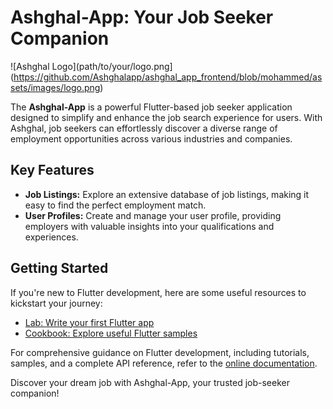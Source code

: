 # Ashghal-App: Your Job Seeker Companion

![Ashghal Logo](path/to/your/logo.png](https://github.com/Ashghalapp/ashghal_app_frontend/blob/mohammed/assets/images/logo.png)

The **Ashghal-App** is a powerful Flutter-based job seeker application designed to simplify and enhance the job search experience for users. With Ashghal, job seekers can effortlessly discover a diverse range of employment opportunities across various industries and companies.

## Key Features

- **Job Listings:** Explore an extensive database of job listings, making it easy to find the perfect employment match.
- **User Profiles:** Create and manage your user profile, providing employers with valuable insights into your qualifications and experiences.

## Getting Started

If you're new to Flutter development, here are some useful resources to kickstart your journey:

- [Lab: Write your first Flutter app](https://docs.flutter.dev/get-started/codelab)
- [Cookbook: Explore useful Flutter samples](https://docs.flutter.dev/cookbook)

For comprehensive guidance on Flutter development, including tutorials, samples, and a complete API reference, refer to the [online documentation](https://docs.flutter.dev/).

Discover your dream job with Ashghal-App, your trusted job-seeker companion!
